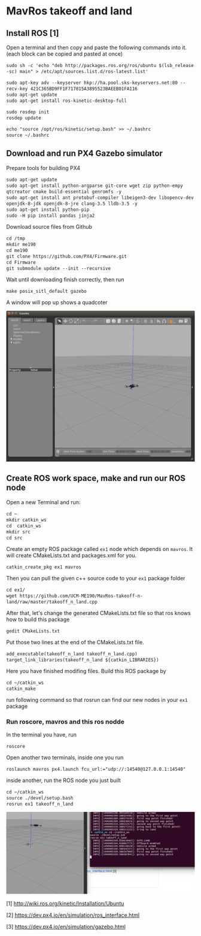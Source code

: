 # MavRos takeoff and land
## Install ROS [1]
Open a terminal and then copy and paste the following commands into it. (each block can be copied and pasted at once)
```
sudo sh -c 'echo "deb http://packages.ros.org/ros/ubuntu $(lsb_release -sc) main" > /etc/apt/sources.list.d/ros-latest.list'
```
```
sudo apt-key adv --keyserver hkp://ha.pool.sks-keyservers.net:80 --recv-key 421C365BD9FF1F717815A3895523BAEEB01FA116
sudo apt-get update
sudo apt-get install ros-kinetic-desktop-full
```
```
sudo rosdep init
rosdep update
```
```
echo "source /opt/ros/kinetic/setup.bash" >> ~/.bashrc
source ~/.bashrc
```
## Download and run PX4 Gazebo simulator
Prepare tools for building PX4
```
sudo apt-get update
sudo apt-get install python-argparse git-core wget zip python-empy qtcreator cmake build-essential genromfs -y
sudo apt-get install ant protobuf-compiler libeigen3-dev libopencv-dev openjdk-8-jdk openjdk-8-jre clang-3.5 lldb-3.5 -y
sudo apt-get install python-pip
sudo -H pip install pandas jinja2
```
Download source files from Github
```
cd /tmp
mkdir me190
cd me190
git clone https://github.com/PX4/Firmware.git
cd Firmware
git submodule update --init --recursive
```
Wait until downloading finish correctly, then run
```
make posix_sitl_default gazebo
```
A window will pop up shows a quadcoter

![Alt text](/px4_gazebo.png?raw=true "Screenshot of successful run")

## Create ROS work space, make and run our ROS node
Open a new Terminal and run:
```
cd ~
mkdir catkin_ws
cd  catkin_ws
mkdir src
cd src
```
Create an empty ROS package called ```ex1``` node which depends on ```mavros```. It will create CMakeLists.txt and packages.xml for you.
```
catkin_create_pkg ex1 mavros
```
Then you can pull the given c++ source code to your ```ex1``` package folder
```
cd ex1/
wget https://github.com/UCM-ME190/MavRos-takeoff-n-land/raw/master/takeoff_n_land.cpp
```
After that, let's change the generated CMakeLists.txt file so that ros knows how to build this package
```
gedit CMakeLists.txt
```
Put those two lines at the end of the CMakeLists.txt file.
```
add_executable(takeoff_n_land takeoff_n_land.cpp)
target_link_libraries(takeoff_n_land ${catkin_LIBRARIES})
```
Here you have finished modifing files. Build this ROS package by
```
cd ~/catkin_ws
catkin_make
```
run following command so that rosrun can find our new nodes in your ```ex1``` package
### Run roscore, mavros and this ros nodde

In the terminal you have, run
```
roscore
```
Open another two terminals, inside one you run
```
roslaunch mavros px4.launch fcu_url:="udp://:14540@127.0.0.1:14540"
```
inside another, run the ROS node you just built
```
cd ~/catkin_ws
source ./devel/setup.bash 
rosrun ex1 takeoff_n_land 
```
![Alt text](/final_res.png?raw=true "Screenshot of successful run")

[1] http://wiki.ros.org/kinetic/Installation/Ubuntu

[2] https://dev.px4.io/en/simulation/ros_interface.html

[3] https://dev.px4.io/en/simulation/gazebo.html
